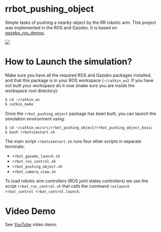 # rrbot_pushing_object
Simple tasks of pushing a nearby object by the RR robotic arm. This project was implemented in the ROS and Gazebo.
It is based on [gazebo_ros_demos](https://github.com/ros-simulation/gazebo_ros_demos).

<img src="https://github.com/srebroa/rrbot_pushing_object/blob/master/rrbot_pushing_object_basic/screenshots/rrbot_pushing_object.jpg"/>

# How to Launch the simulation?
Make sure you have all the required ROS and Gazebo packages installed, and that this package is in your ROS workspace (`~/catkin_ws`).
If you have not built your workspace do it now (make sure you are inside the workspace root directory):

```sh
$ cd ~/catkin_ws
$ catkin_make
```
Once the `rrbot_pushing_object` package has been built, you can launch the simulation environment using:

```sh
$ cd ~/catkin_ws/src/rrbot_pushing_object/rrbot_pushing_object_basic
$ bash rrbotsimstart.sh
```
The main script `rrbotsimstart.sh` runs four other scripts in separate terminals:
- `rrbot_gazebo_launch.sh`
- `rrbot_ros_control.sh`
- `rrbot_pushing_object.sh`
- `rrbot_camera_view.sh`

To load robotic arm controllers (ROS joint states controllers) we use the script `rrbot_ros_control.sh` that calls the command `roslaunch rrbot_control rrbot_control.launch`.

# Video Demo

See [YouTube](https://www.youtube.com/watch?v=OKOyTQQcrLw) video demo.

